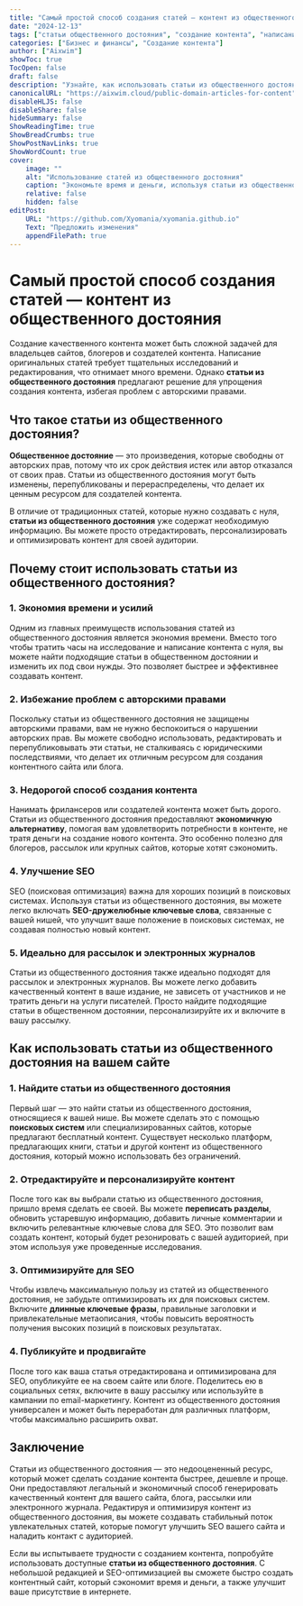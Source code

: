 ```yaml
---
title: "Самый простой способ создания статей — контент из общественного достояния"
date: "2024-12-13"
tags: ["статьи общественного достояния", "создание контента", "написание статей", "контент-маркетинг", "SEO статьи"]
categories: ["Бизнес и финансы", "Создание контента"]
author: ["Aixwim"]
showToc: true
TocOpen: false
draft: false
description: "Узнайте, как использовать статьи из общественного достояния для легкого создания контента для вашего сайта, блога или рассылки. Экономьте время, деньги и избегайте проблем с авторскими правами."
canonicalURL: "https://aixwim.cloud/public-domain-articles-for-content"
disableHLJS: false
disableShare: false
hideSummary: false
ShowReadingTime: true
ShowBreadCrumbs: true
ShowPostNavLinks: true
ShowWordCount: true
cover:
    image: ""
    alt: "Использование статей из общественного достояния"
    caption: "Экономьте время и деньги, используя статьи из общественного достояния для создания контента."
    relative: false
    hidden: false
editPost:
    URL: "https://github.com/Xyomania/xyomania.github.io"
    Text: "Предложить изменения"
    appendFilePath: true
---
```


# Самый простой способ создания статей — контент из общественного достояния

Создание качественного контента может быть сложной задачей для владельцев сайтов, блогеров и создателей контента. Написание оригинальных статей требует тщательных исследований и редактирования, что отнимает много времени. Однако **статьи из общественного достояния** предлагают решение для упрощения создания контента, избегая проблем с авторскими правами.

## Что такое статьи из общественного достояния?

**Общественное достояние** — это произведения, которые свободны от авторских прав, потому что их срок действия истек или автор отказался от своих прав. Статьи из общественного достояния могут быть изменены, перепубликованы и перераспределены, что делает их ценным ресурсом для создателей контента.

В отличие от традиционных статей, которые нужно создавать с нуля, **статьи из общественного достояния** уже содержат необходимую информацию. Вы можете просто отредактировать, персонализировать и оптимизировать контент для своей аудитории.

## Почему стоит использовать статьи из общественного достояния?

### 1. **Экономия времени и усилий**
Одним из главных преимуществ использования статей из общественного достояния является экономия времени. Вместо того чтобы тратить часы на исследование и написание контента с нуля, вы можете найти подходящие статьи в общественном достоянии и изменить их под свои нужды. Это позволяет быстрее и эффективнее создавать контент.

### 2. **Избежание проблем с авторскими правами**
Поскольку статьи из общественного достояния не защищены авторскими правами, вам не нужно беспокоиться о нарушении авторских прав. Вы можете свободно использовать, редактировать и перепубликовывать эти статьи, не сталкиваясь с юридическими последствиями, что делает их отличным ресурсом для создания контентного сайта или блога.

### 3. **Недорогой способ создания контента**
Нанимать фрилансеров или создателей контента может быть дорого. Статьи из общественного достояния предоставляют **экономичную альтернативу**, помогая вам удовлетворить потребности в контенте, не тратя деньги на создание нового контента. Это особенно полезно для блогеров, рассылок или крупных сайтов, которые хотят сэкономить.

### 4. **Улучшение SEO**
SEO (поисковая оптимизация) важна для хороших позиций в поисковых системах. Используя статьи из общественного достояния, вы можете легко включать **SEO-дружелюбные ключевые слова**, связанные с вашей нишей, что улучшит ваше положение в поисковых системах, не создавая полностью новый контент.

### 5. **Идеально для рассылок и электронных журналов**
Статьи из общественного достояния также идеально подходят для рассылок и электронных журналов. Вы можете легко добавить качественный контент в ваше издание, не зависеть от участников и не тратить деньги на услуги писателей. Просто найдите подходящие статьи в общественном достоянии, персонализируйте их и включите в вашу рассылку.

## Как использовать статьи из общественного достояния на вашем сайте

### 1. **Найдите статьи из общественного достояния**
Первый шаг — это найти статьи из общественного достояния, относящиеся к вашей нише. Вы можете сделать это с помощью **поисковых систем** или специализированных сайтов, которые предлагают бесплатный контент. Существует несколько платформ, предлагающих книги, статьи и другой контент из общественного достояния, который можно использовать без ограничений.

### 2. **Отредактируйте и персонализируйте контент**
После того как вы выбрали статью из общественного достояния, пришло время сделать ее своей. Вы можете **переписать разделы**, обновить устаревшую информацию, добавить личные комментарии и включить релевантные ключевые слова для SEO. Это позволит вам создать контент, который будет резонировать с вашей аудиторией, при этом используя уже проведенные исследования.

### 3. **Оптимизируйте для SEO**
Чтобы извлечь максимальную пользу из статей из общественного достояния, не забудьте оптимизировать их для поисковых систем. Включите **длинные ключевые фразы**, правильные заголовки и привлекательные метаописания, чтобы повысить вероятность получения высоких позиций в поисковых результатах.

### 4. **Публикуйте и продвигайте**
После того как ваша статья отредактирована и оптимизирована для SEO, опубликуйте ее на своем сайте или блоге. Поделитесь ею в социальных сетях, включите в вашу рассылку или используйте в кампании по email-маркетингу. Контент из общественного достояния универсален и может быть переработан для различных платформ, чтобы максимально расширить охват.

## Заключение

Статьи из общественного достояния — это недооцененный ресурс, который может сделать создание контента быстрее, дешевле и проще. Они предоставляют легальный и экономичный способ генерировать качественный контент для вашего сайта, блога, рассылки или электронного журнала. Редактируя и оптимизируя контент из общественного достояния, вы можете создавать стабильный поток увлекательных статей, которые помогут улучшить SEO вашего сайта и наладить контакт с аудиторией.

Если вы испытываете трудности с созданием контента, попробуйте использовать доступные **статьи из общественного достояния**. С небольшой редакцией и SEO-оптимизацией вы сможете быстро создать контентный сайт, который сэкономит время и деньги, а также улучшит ваше присутствие в интернете.
